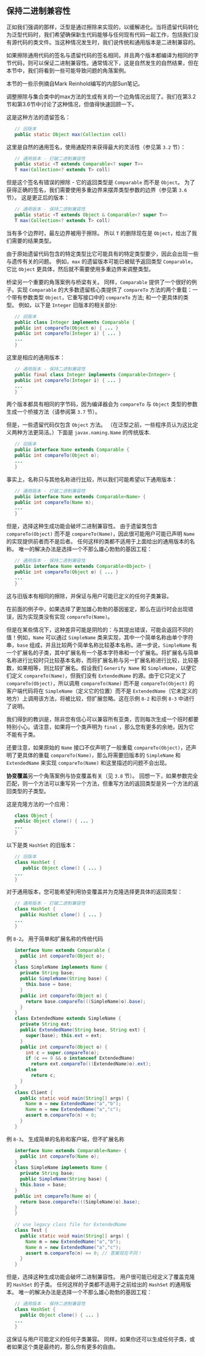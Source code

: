 ## 保持二进制兼容性

正如我们强调的那样，泛型是通过擦除来实现的，以缓解进化。当将遗留代码转化为泛型代码时，我们希望确保新生代码能够与任何现有代码一起工作，包括我们没有源代码的类文件。当这种情况发生时，我们说传统和通用版本是二进制兼容的。

如果擦除通用代码的签名与遗留代码的签名相同，并且两个版本都编译为相同的字节代码，则可以保证二进制兼容性。通常情况下，这是自然发生的自然结果，但在本节中，我们将看到一些可能导致问题的角落案例。

本节的一些示例摘自Mark Reinhold编写的内部Sun笔记。

调整擦除与集合类中的max方法的生成有关的一个边角情况出现了。我们在第3.2节和第3.6节中讨论了这种情况，但值得快速回顾一下。

这是这种方法的遗留签名：

```java
   // 旧版本
   public static Object max(Collection coll)
```

这里是自然的通用签名，使用通配符来获得最大的灵活性（参见第 `3.2` 节）：

```java
   // 通用版本 - 打破二进制兼容性
   public static <T extends Comparable<? super T>>
   T max(Collection<? extends T> coll)
```

但是这个签名有错误的擦除 - 它的返回类型是 `Comparable` 而不是 `Object`。 为了获得正确的签名，我们需要使用多重边界来摆弄类型参数的边界（参见第 `3.6` 节）。 这是更正后的版本：

```java
   // 通用版本 - 保持二进制兼容性
   public static <T extends Object & Comparable<? super T>>
   T max(Collection<? extends T> coll)
```

当有多个边界时，最左边界被用于擦除。 所以 `T` 的删除现在是 `Object`，给出了我们需要的结果类型。

由于原始遗留代码包含的特定类型比它可能具有的特定类型要少，因此会出现一些与遗传有关的问题。 例如，`max` 的遗留版本可能已被赋予返回类型 `Comparable`，它比 `Object` 更具体，然后就不需要使用多重边界来调整类型。

桥梁另一个重要的角落案例与桥梁有关。 同样，`Comparable` 提供了一个很好的例子。实现 `Comparable` 的大多数遗留核心类提供了 `compareTo` 方法的两个重载：一个带有参数类型 `Object`，它重写接口中的 `compareTo` 方法; 和一个更具体的类型。 例如，以下是 `Integer` 旧版本的相关部分:

```java
   // 旧版本
   public class Integer implements Comparable {
   public int compareTo(Object o) { ... }
   public int compareTo(Integer i) { ... }
   ...
   }
```

这里是相应的通用版本：

```java
   // 通用版本 - 保持二进制兼容性
   public final class Integer implements Comparable<Integer> {
   public int compareTo(Integer i) { ... }
   ...
   }
```

两个版本都具有相同的字节码，因为编译器会为 `compareTo` 与 `Object` 类型的参数生成一个桥接方法（请参阅第 `3.7` 节）。

但是，一些遗留代码仅包含 `Object` 方法。 （在泛型之前，一些程序员认为这比定义两种方法更简洁。）下面是 `javax.naming.Name` 的传统版本.

```java
   // 旧版本
   public interface Name extends Comparable {
   public int compareTo(Object o);
   ...
   }
```

事实上，名称只与其他名称进行比较，所以我们可能希望以下通用版本：

```java
   // 通用版本 - 打破二进制兼容性
   public interface Name extends Comparable<Name> {
   public int compareTo(Name n);
   ...
   }
```

但是，选择这种生成功能会破坏二进制兼容性。 由于遗留类包含 `compareTo(Object)` 而不是 `compareTo(Name)`，因此很可能用户可能已声明 `Name` 的实现提供前者而不是后者。 任何这样的类都不适用于上面给出的通用版本的名称。 唯一的解决办法是选择一个不那么雄心勃勃的基因工程：

```java
   // 通用版本 - 保持二进制兼容性
   public interface Name extends Comparable<Object> {
   public int compareTo(Object o) { ... }
   ...
   }
```

这与旧版本有相同的擦除，并保证与用户可能已定义的任何子类兼容。

在前面的例子中，如果选择了更加雄心勃勃的基因鉴定，那么在运行时会出现错误，因为实现类没有实现 `compareTo(Name)`。

但是在某些情况下，这种差异可能是阴险的：与其提出错误，可能会返回不同的值！例如，`Name` 可以通过 `SimpleName` 类来实现，其中一个简单名称由单个字符串，`base` 组成，并且比较两个简单名称比较基本名称。进一步说，`SimpleName` 有一个扩展名的子类，其中扩展名有一个基本字符串和一个扩展名。将扩展名与简单名称进行比较时只比较基本名称，而将扩展名称与另一扩展名称进行比较，比较基数，如果相等，则比较扩展名。假设我们 `Generify Name` 和 `SimpleName`，以便它们定义 `compareTo(Name)`，但我们没有 `ExtendedName` 的源。由于它只定义了 `compareTo(Object)`，所以调用 `compareTo(Name)` 而不是 `compareTo(Object)` 的客户端代码将在 `SimpleName`（定义它的位置）而不是 `ExtendedName`（它未定义的地方）上调用该方法，将被比较，但扩展忽略。这在示例 `8-2` 和示例 `8-3` 中进行了说明。

我们得到的教训是，除非您有信心可以兼容所有亚类，否则每次生成一个班时都要特别小心。请注意，如果将一个类声明为 `final` ，那么您有更多的余地，因为它不能有子类。

还要注意，如果原始的 `Name` 接口不仅声明了一般重载 `compareTo(Object)`，还声明了更具体的重载 `compareTo(Name)`，那么将需要旧版本的 `SimpleName` 和 `ExtendedName` 来实现 `compareTo(Name)` 和这里描述的问题不会出现。

**协变覆盖**另一个角落案例与协变覆盖有关（见 `3.8` 节）。 回想一下，如果参数完全匹配，则一个方法可以重写另一个方法，但重写方法的返回类型是另一个方法的返回类型的子类型。

这是克隆方法的一个应用：

```java
   class Object {
   public Object clone() { ... }
   ...
   }
```

以下是类 `HashSet` 的旧版本：

```java
   // 旧版本
   class HashSet {
      public Object clone() { ... }
   ...
   }
```

对于通用版本，您可能希望利用协变覆盖并为克隆选择更具体的返回类型：

```java
   // 通用版本 - 打破二进制兼容性
   class HashSet {
     public HashSet clone() { ... }
   ...
   }
```

例 `8-2`。 用于简单和扩展名称的传统代码

```java
   interface Name extends Comparable {
     public int compareTo(Object o);
   }
   class SimpleName implements Name {
     private String base;
     public SimpleName(String base) {
       this.base = base;
     }
     public int compareTo(Object o) {
       return base.compareTo(((SimpleName)o).base);
     }
   }
   class ExtendedName extends SimpleName {
     private String ext;
     public ExtendedName(String base, String ext) {
       super(base); this.ext = ext;
     }
     public int compareTo(Object o) {
       int c = super.compareTo(o);
       if (c == 0 && o instanceof ExtendedName)
         return ext.compareTo(((ExtendedName)o).ext);
       else
         return c;
     }
   }
   class Client {
     public static void main(String[] args) {
       Name m = new ExtendedName("a","b");
       Name n = new ExtendedName("a","c");
       assert m.compareTo(n) < 0;
     }
   }
```
   
例 `8-3`。 生成简单的名称和客户端，但不扩展名称
   
```java   
   interface Name extends Comparable<Name> {
     public int compareTo(Name o);
   }
   class SimpleName implements Name {
     private String base;
     public SimpleName(String base) {
     this.base = base;
   }
   public int compareTo(Name o) {
     return base.compareTo(((SimpleName)o).base);
   }
   }
   
   // use legacy class file for ExtendedName
   class Test {
     public static void main(String[] args) {
       Name m = new ExtendedName("a","b");
       Name n = new ExtendedName("a","c");
       assert m.compareTo(n) == 0; // 答案现在不同！
     }
   }
```

但是，选择这种生成功能会破坏二进制兼容性。 用户很可能已经定义了覆盖克隆的 `HashSet` 的子类。 任何这样的子类都不适用于之前给出的 `HashSet` 的通用版本。 唯一的解决办法是选择一个不那么雄心勃勃的基因工程：

```java
   // 通用版本 - 保持二进制兼容性
   class HashSet {
     public Object clone() { ... }
   ...
   }
```

这保证与用户可能定义的任何子类兼容。 同样，如果你还可以生成任何子类，或者如果这个类是最终的，那么你有更多的自由。



























































